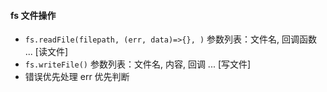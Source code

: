 #### fs 文件操作

- `fs.readFile(filepath, (err, data)=>{}, )` 参数列表：文件名, 回调函数 ... [读文件]
- `fs.writeFile()` 参数列表：文件名, 内容, 回调 ...  [写文件]
- 错误优先处理 err 优先判断
